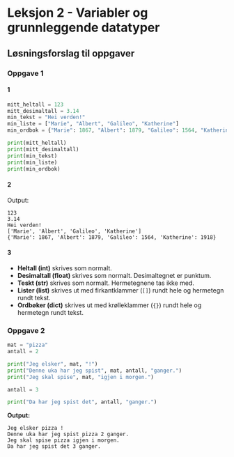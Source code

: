 # Leksjon 2 - Variabler og grunnleggende datatyper

## Løsningsforslag til oppgaver

### Oppgave 1

#### 1

```python
mitt_heltall = 123
mitt_desimaltall = 3.14
min_tekst = "Hei verden!"
min_liste = ["Marie", "Albert", "Galileo", "Katherine"]
min_ordbok = {"Marie": 1867, "Albert": 1879, "Galileo": 1564, "Katherine": 1918}

print(mitt_heltall)
print(mitt_desimaltall)
print(min_tekst)
print(min_liste)
print(min_ordbok)
```

#### 2

Output:

```
123
3.14
Hei verden!
['Marie', 'Albert', 'Galileo', 'Katherine']
{'Marie': 1867, 'Albert': 1879, 'Galileo': 1564, 'Katherine': 1918}
```

#### 3

- **Heltall (int)** skrives som normalt.
- **Desimaltall (float)** skrives som normalt. Desimaltegnet er punktum.
- **Teskt (str)** skrives som normalt. Hermetegnene tas ikke med.
- **Lister (list)** skrives ut med firkantklammer (`[]`) rundt hele og hermetegn
  rundt tekst.
- **Ordbøker (dict)** skrives ut med krølleklammer (`{}`) rundt hele og
  hermetegn rundt tekst.

### Oppgave 2

```python
mat = "pizza"
antall = 2

print("Jeg elsker", mat, "!")
print("Denne uka har jeg spist", mat, antall, "ganger.")
print("Jeg skal spise", mat, "igjen i morgen.")

antall = 3

print("Da har jeg spist det", antall, "ganger.")
```

**Output:**

```
Jeg elsker pizza !
Denne uka har jeg spist pizza 2 ganger.
Jeg skal spise pizza igjen i morgen.
Da har jeg spist det 3 ganger.
```
